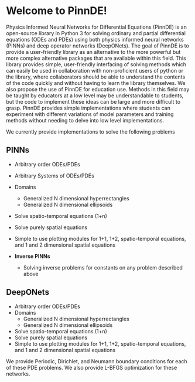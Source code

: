 # Welcome to PinnDE!

Physics Informed Neural Networks for Differential Equations (PinnDE) is an open-source library
in Python 3 for solving ordinary and partial differential equations (ODEs and PDEs) using both
physics informed neural networks (PINNs) and deep operator networks (DeepONets). The goal of PinnDE is to
provide a user-friendly library as an alternative to the more powerful but more complex alternative packages
that are available within this field. This library provides simple, user-friendly interfacing of solving methods which can easily be used in collaboration with 
non-proficient users of python or the library, where collaborators should be able to understand the contents of
the code quickly and without having to learn the library themselves. We also propose the use of PinnDE for education use.
Methods in this field may be taught by educators at a low level may be understandable to students, but the code to implement
these ideas can be large and more difficult to grasp. PinnDE provides simple implementations where students can experiment with different
variations of model parameters and training methods without needing to delve into low level implementations.

We currently provide implementations to solve the following problems

PINNs
----
* Arbitrary order ODEs/PDEs
* Arbitrary Systems of ODEs/PDEs
* Domains
    * Generalized N dimensional hyperrectangles
    * Generalized N dimensional ellipsoids
* Solve spatio-temporal equations (1+n)
* Solve purely spatial equations
* Simple to use plotting modules for 1+1, 1+2, spatio-temporal equations, and 1 and 2 dimensional spatial equations

* **Inverse PINNs**
    * Solving inverse problems for constants on any problem described above

DeepONets
-----
* Arbitrary order ODEs/PDEs
* Domains
    * Generalized N dimensional hyperrectangles
    * Generalized N dimensional ellipsoids
* Solve spatio-temporal equations (1+n)
* Solve purely spatial equations
* Simple to use plotting modules for 1+1, 1+2, spatio-temporal equations, and 1 and 2 dimensional spatial equations

We provide Periodic, Dirichlet, and Neumann boundary conditions for each of these PDE problems. We also provide L-BFGS optimization for these networks.